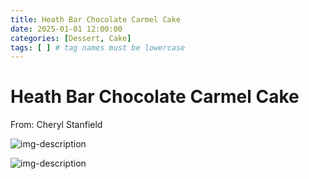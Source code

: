 ```yaml
---
title: Heath Bar Chocolate Carmel Cake
date: 2025-01-01 12:00:00
categories: [Dessert, Cake]
tags: [ ] # tag names must be lowercase
---
```


# Heath Bar Chocolate Carmel Cake
From: Cheryl Stanfield

![img-description](https://pbs.twimg.com/media/Ggop99ZXYAAzg-6?format=jpg&name=900x900)

![img-description](https://pbs.twimg.com/media/GgoqB8YX0AEohNe?format=jpg&name=900x900)